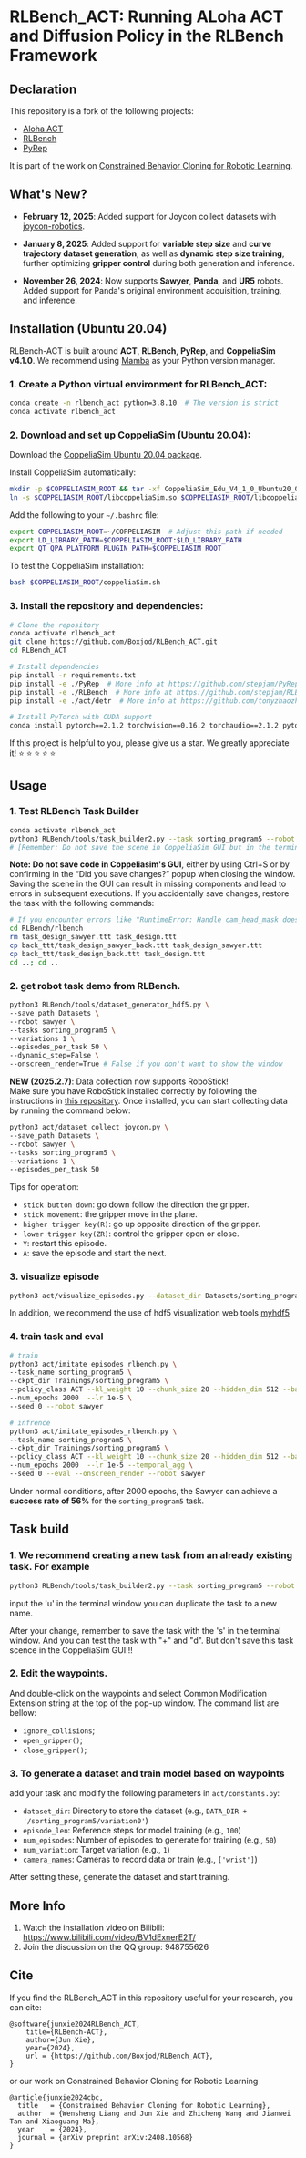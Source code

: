 
# RLBench_ACT: Running ALoha ACT and Diffusion Policy in the RLBench Framework

## Declaration

This repository is a fork of the following projects:
- [Aloha ACT](https://github.com/tonyzhaozh/act)
- [RLBench](https://github.com/stepjam/RLBench)
- [PyRep](https://github.com/stepjam/PyRep)

It is part of the work on [Constrained Behavior Cloning for Robotic Learning](https://arxiv.org/abs/2408.10568?context=cs.RO).

## What's New?

- **February 12, 2025**: Added support for Joycon collect datasets with [joycon-robotics](https://github.com/box2ai-robotics/joycon-robotics).

- **January 8, 2025**: Added support for **variable step size** and **curve trajectory dataset generation**, as well as **dynamic step size training**, further optimizing **gripper control** during both generation and inference.

- **November 26, 2024**: Now supports **Sawyer**, **Panda**, and **UR5** robots. Added support for Panda's original environment acquisition, training, and inference.

## Installation (Ubuntu 20.04)

RLBench-ACT is built around **ACT**, **RLBench**, **PyRep**, and **CoppeliaSim v4.1.0**. We recommend using [Mamba](https://github.com/conda-forge/miniforge) as your Python version manager.

### 1. Create a Python virtual environment for RLBench_ACT:

```bash
conda create -n rlbench_act python=3.8.10  # The version is strict
conda activate rlbench_act
```

### 2. Download and set up CoppeliaSim (Ubuntu 20.04):

Download the [CoppeliaSim Ubuntu 20.04 package](https://www.coppeliarobotics.com/files/V4_1_0/CoppeliaSim_Edu_V4_1_0_Ubuntu20_04.tar.xz).

Install CoppeliaSim automatically:

```bash
mkdir -p $COPPELIASIM_ROOT && tar -xf CoppeliaSim_Edu_V4_1_0_Ubuntu20_04.tar.xz -C $COPPELIASIM_ROOT --strip-components 1
ln -s $COPPELIASIM_ROOT/libcoppeliaSim.so $COPPELIASIM_ROOT/libcoppeliaSim.so.1
```

Add the following to your `~/.bashrc` file:

```bash
export COPPELIASIM_ROOT=~/COPPELIASIM  # Adjust this path if needed
export LD_LIBRARY_PATH=$COPPELIASIM_ROOT:$LD_LIBRARY_PATH
export QT_QPA_PLATFORM_PLUGIN_PATH=$COPPELIASIM_ROOT
```

To test the CoppeliaSim installation:

```bash
bash $COPPELIASIM_ROOT/coppeliaSim.sh
```

### 3. Install the repository and dependencies:

```bash
# Clone the repository
conda activate rlbench_act
git clone https://github.com/Boxjod/RLBench_ACT.git
cd RLBench_ACT

# Install dependencies
pip install -r requirements.txt
pip install -e ./PyRep  # More info at https://github.com/stepjam/PyRep
pip install -e ./RLBench  # More info at https://github.com/stepjam/RLBench
pip install -e ./act/detr  # More info at https://github.com/tonyzhaozh/act

# Install PyTorch with CUDA support
conda install pytorch==2.1.2 torchvision==0.16.2 torchaudio==2.1.2 pytorch-cuda=12.1 -c pytorch -c nvidia
```

If this project is helpful to you, please give us a star. We greatly appreciate it! ⭐ ⭐ ⭐ ⭐ ⭐

## Usage

### 1. Test RLBench Task Builder

```bash
conda activate rlbench_act
python3 RLBench/tools/task_builder2.py --task sorting_program5 --robot sawyer 
# [Remember: Do not save the scene in CoppeliaSim GUI but in the terminator with input 's']
```
**Note: Do not save code in Coppeliasim's GUI**, either by using Ctrl+S or by confirming in the “Did you save changes?” popup when closing the window. Saving the scene in the GUI can result in missing components and lead to errors in subsequent executions. If you accidentally save changes, restore the task with the following commands:

```bash
# If you encounter errors like "RuntimeError: Handle cam_head_mask does not exist"
cd RLBench/rlbench
rm task_design_sawyer.ttt task_design.ttt
cp back_ttt/task_design_sawyer_back.ttt task_design_sawyer.ttt
cp back_ttt/task_design_back.ttt task_design.ttt
cd ..; cd ..
```

### 2. get robot task demo from RLBench. 

    
```bash
python3 RLBench/tools/dataset_generator_hdf5.py \
--save_path Datasets \
--robot sawyer \
--tasks sorting_program5 \
--variations 1 \
--episodes_per_task 50 \
--dynamic_step=False \
--onscreen_render=True # False if you don't want to show the window
```

**NEW (2025.2.7)**: Data collection now supports RoboStick!  
Make sure you have RoboStick installed correctly by following the instructions in [this repository](https://github.com/box2ai-robotics/joycon-robotics). Once installed, you can start collecting data by running the command below:

```bash
python3 act/dataset_collect_joycon.py \
--save_path Datasets \
--robot sawyer \
--tasks sorting_program5 \
--variations 1 \
--episodes_per_task 50 
```
Tips for operation:
- `stick button down`: go down follow the direction the gripper.
- `stick movement`: the gripper move in the plane.
- `higher trigger key(R)`: go up opposite direction of the gripper.
- `lower trigger key(ZR)`: control the gripper open or close.
- `Y`: restart this episode.
- `A`: save the episode and start the next.

### 3. visualize episode

```bash
python3 act/visualize_episodes.py --dataset_dir Datasets/sorting_program5/variation0 --episode_idx 0
```
In addition, we recommend the use of hdf5 visualization web tools [myhdf5](https://myhdf5.hdfgroup.org/)

### 4. train task and eval
    
```bash
# train
python3 act/imitate_episodes_rlbench.py \
--task_name sorting_program5 \
--ckpt_dir Trainings/sorting_program5 \
--policy_class ACT --kl_weight 10 --chunk_size 20 --hidden_dim 512 --batch_size 8 --dim_feedforward 3200 \
--num_epochs 2000  --lr 1e-5 \
--seed 0 --robot sawyer 

# infrence
python3 act/imitate_episodes_rlbench.py \
--task_name sorting_program5 \
--ckpt_dir Trainings/sorting_program5 \
--policy_class ACT --kl_weight 10 --chunk_size 20 --hidden_dim 512 --batch_size 8 --dim_feedforward 3200 \
--num_epochs 2000  --lr 1e-5 --temporal_agg \
--seed 0 --eval --onscreen_render --robot sawyer 
```
Under normal conditions, after 2000 epochs, the Sawyer can achieve a **success rate of 56%** for the `sorting_program5` task.

## Task build

### 1. We recommend creating a new task from an already existing task. For example

```bash
python3 RLBench/tools/task_builder2.py --task sorting_program5 --robot sawyer
```
input the 'u' in the terminal window you can duplicate the task to a new name.

After your change, remember to save the task with the 's' in the terminal window. And you can test the task with "+" and "d".
But don't save this task scence in the CoppeliaSim GUI!!!

### 2. Edit the waypoints. 
And double-click on the waypoints and select Common Modification Extension string at the top of the pop-up window. The command list are bellow:

- `ignore_collisions`;
- `open_gripper()`;
- `close_gripper()`;
<!-- - `steps(12)`; # You can set a fixed number of steps to reach this path point. -->

### 3. To generate a dataset and train model based on waypoints 

add your task and modify the following parameters in `act/constants.py`:

- `dataset_dir`: Directory to store the dataset (e.g., `DATA_DIR + '/sorting_program5/variation0'`)
- `episode_len`: Reference steps for model training (e.g., `100`)
- `num_episodes`: Number of episodes to generate for training (e.g., `50`)
- `num_variation`: Target variation (e.g., `1`)
- `camera_names`: Cameras to record data or train (e.g., `['wrist']`)

After setting these, generate the dataset and start training.

## More Info
1. Watch the installation video on Bilibili: https://www.bilibili.com/video/BV1dExnerE2T/
2. Join the discussion on the QQ group: 948755626

## Cite
If you find the RLBench_ACT in this repository useful for your research, you can cite:
```
@software{junxie2024RLBench_ACT,
    title={RLBench-ACT},
    author={Jun Xie},
    year={2024},
    url = {https://github.com/Boxjod/RLBench_ACT},
}
```
or our work on Constrained Behavior Cloning for Robotic Learning
```
@article{junxie2024cbc,
  title   = {Constrained Behavior Cloning for Robotic Learning},
  author  = {Wensheng Liang and Jun Xie and Zhicheng Wang and Jianwei Tan and Xiaoguang Ma},
  year    = {2024},
  journal = {arXiv preprint arXiv:2408.10568}
}
```



